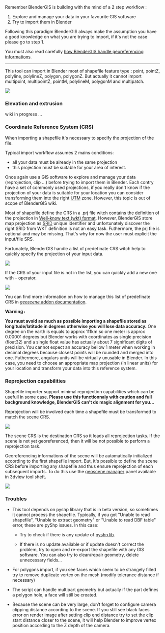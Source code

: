 Remember BlenderGIS is building with the mind of a 2 step workflow :

1. Explore and manage your data in your favourite GIS software
2. Try to import them in Blender

Following this paradigm BlenderGIS always make the assumption you have a good knowledge on what you are trying to import, if it's not the case please go to step 1.

You must also read carefully [how BlenderGIS handle georeferencing informations](https://github.com/domlysz/BlenderGIS/wiki/Gereferencing-management).

*****

This tool can import in Blender most of shapefile feature type : point, pointZ, polyline, polylineZ, polygon, polygonZ. But actually it cannot import multipoint, multipointZ, pointM, polylineM, polygonM and multipatch.

![](https://raw.githubusercontent.com/wiki/domlysz/blenderGIS/images/shp_import_options.jpg)

### Elevation and extrusion

wiki in progress ...


### Coordinate Reference System (CRS)

When importing a shapefile it's necessary to specify the projection of the file.

Typical import workflow assumes 2 mains conditions:
- all your data must be already in the same projection
- this projection must be suitable for your area of interest.

Once again use a GIS software to explore and manage your data (reprojection, clip ...) before trying to import them in Blender. Each contry have a set of commonly used projections, if you really don't know if the projection of your data is suitable for your location you can consider transforming them into the right [UTM](https://en.wikipedia.org/wiki/Universal_Transverse_Mercator_coordinate_system) zone. However, this topic is out of scope of BlenderGIS wiki.


Most of shapefile define the CRS in a .prj file witch contains the definition of the projection in [Well-know text (wkt) format](https://en.wikipedia.org/wiki/Well-known_text). However, BlenderGIS store map projection as [SRID](https://en.wikipedia.org/wiki/Spatial_reference_system#Identifier) unique identifier and unfortunately discover the right SRID from WKT definition is not an easy task. Futhermore, the prj file is optional and may be missing. That's why for now the user must explicit the input/file SRS.


Fortunately, BlenderGIS handle a list of predefinate CRS witch help to quickly specify the projection of your input data.

![](https://raw.githubusercontent.com/wiki/domlysz/blenderGIS/images/shp_import_srs.jpg)

If the CRS of your input file is not in the list, you can quickly add a new one with `+` operator.

![](https://raw.githubusercontent.com/wiki/domlysz/blenderGIS/images/shp_import_srs_add.jpg)

You can find more information on how to manage this list of predefinate CRS in [*geoscene* addon documentation](https://github.com/domlysz/BlenderGIS/wiki/Gereferencing-management#geoscene-addon).

**Warning :**

**You must avoid as much as possible importing a shapefile stored as longitude/latitude in degrees otherwise you will lose data accuracy.** One degree on the earth is equals to approx 111km so one meter is approx 0.00001 degrees but Blender works with coordinates as single precision (float32) and a single float value has actually about 7 significant digits of precision. You cannot expect an accuracy bellow 1 meter when working in decimal degrees because closest points will be rounded and merged into one. Futhermore, angulars units will be virtually unusable in Blender. In this case, you need to choose an appropriate map projection (in linear units) for your location and transform your data into this reference system.


### Reprojection capabilities

Shapefile importer support minimal reprojection capabilities which can be usefull in some case. **Please use this functionnaly with caution and full background knowledge, BlenderGIS can't do magic alignment for you...**

Reprojection will be involved each time a shapefile must be transformed to match the scene CRS.

![](https://raw.githubusercontent.com/wiki/domlysz/blenderGIS/images/shp_import_reproj_ex.jpg)

The scene CRS is the destination CRS so it leads all reprojection tasks. If the scene is not yet georeferenced, then it will be not possible to perform a reprojection task.

Georeferencing informations of the scene will be automatically initialized according to the first shapefile import. But, it's possible to define the scene CRS before importing any shapefile and thus ensure reprojection of each subsequent imports. To do this use the [geoscene manager](https://github.com/domlysz/BlenderGIS/wiki/Gereferencing-management#Geoscene-addon) panel available in 3dview tool sheft.


![](https://raw.githubusercontent.com/wiki/domlysz/blenderGIS/images/geoscene_set_crs.jpg)


### Troubles

* This tool depends on pyshp library that is in beta version, so sometimes it cannot process the shapefile. Typically, if you got "Unable to read shapefile", "Unable to extract geometry" or "Unable to read DBF table" error, these are pyShp issues. In this case:

    * Try to check if there is any update of [pyshp lib](http://code.google.com/p/pyshp/downloads/list).

    * If there is no update available or if update doesn't correct the problem, try to open and re-export the shapefile with any GIS software. You can also try to clean/repair geometry, delete unnecessary fields...

* For polygons import, if you see faces which seem to be strangely filled try to remove duplicate vertex on the mesh (modify tolerance distance if necessary)

* The script can handle multipart geometry but actually if the part defines a polygon hole, a face will still be created.

* Because the scene can be very large, don’t forget to configure camera clipping distance according to the scene. If you still see black faces error on render image after setting clip end distance try to set the clip start distance closer to the scene, it will help Blender to improve vertex position according to the Z depth of the camera.
